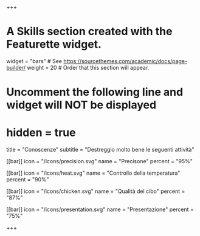 +++
# A Skills section created with the Featurette widget.
widget = "bars"  # See https://sourcethemes.com/academic/docs/page-builder/
weight = 20  # Order that this section will appear.

# Uncomment the following line and widget will NOT be displayed
# hidden = true

title = "Conoscenze"
subtitle = "Destreggio molto bene le seguenti attività"

[[bar]]
	icon = "/icons/precision.svg"
	name = "Precisone"
	percent = "95%"

[[bar]]
	icon = "/icons/heat.svg"
	name = "Controllo della temperatura"
	percent = "90%"


[[bar]]
	icon = "/icons/chicken.svg"
	name = "Qualità del cibo"
	percent = "87%"


[[bar]]
	icon = "/icons/presentation.svg"
	name = "Presentazione"
	percent = "75%"

+++
